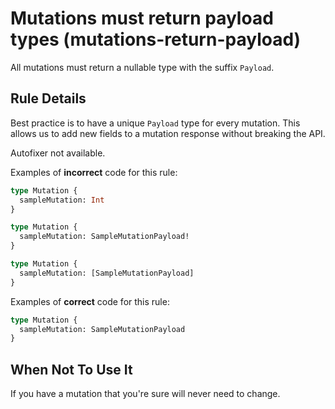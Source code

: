 # Mutations must return payload types (mutations-return-payload)

All mutations must return a nullable type with the suffix `Payload`.

## Rule Details

Best practice is to have a unique `Payload` type for every mutation. This allows us to add new fields to a mutation
response without breaking the API.

Autofixer not available.

Examples of **incorrect** code for this rule:

```graphql
type Mutation {
  sampleMutation: Int
}
```

```graphql
type Mutation {
  sampleMutation: SampleMutationPayload!
}
```

```graphql
type Mutation {
  sampleMutation: [SampleMutationPayload]
}
```

Examples of **correct** code for this rule:

```graphql
type Mutation {
  sampleMutation: SampleMutationPayload
}
```

## When Not To Use It

If you have a mutation that you're sure will never need to change.
